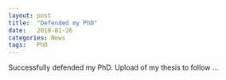 ```yaml
---
layout: post
title:  "Defended my PhD"
date:   2018-01-26
categories: News
tags:	PhD
---
```

Successfully defended my PhD. Upload of my thesis to follow ...
